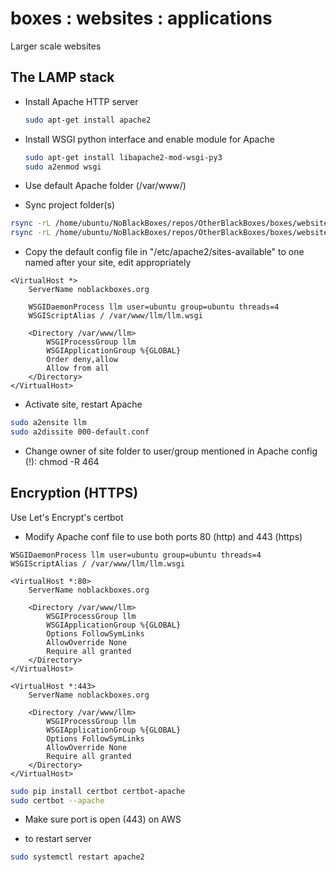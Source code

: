 # boxes : websites : applications

Larger scale websites

## The LAMP stack

- Install Apache HTTP server

    ```bash
    sudo apt-get install apache2
    ```

- Install WSGI python interface and enable module for Apache

    ```bash
    sudo apt-get install libapache2-mod-wsgi-py3
    sudo a2enmod wsgi
    ```

- Use default Apache folder (/var/www/<site-name>)

- Sync project folder(s)

```bash
rsync -rL /home/ubuntu/NoBlackBoxes/repos/OtherBlackBoxes/boxes/websites/applications/flask/gptvswiki /var/www/llm
rsync -rL /home/ubuntu/NoBlackBoxes/repos/OtherBlackBoxes/boxes/websites/applications/flask/wsgi/llm.wsgi /var/www/llm
```

- Copy the default config file in "/etc/apache2/sites-available" to one named after your site, edit appropriately

```text
<VirtualHost *>
    ServerName noblackboxes.org

    WSGIDaemonProcess llm user=ubuntu group=ubuntu threads=4
    WSGIScriptAlias / /var/www/llm/llm.wsgi

    <Directory /var/www/llm>
        WSGIProcessGroup llm
        WSGIApplicationGroup %{GLOBAL}
        Order deny,allow
        Allow from all
    </Directory>
</VirtualHost>
```

- Activate site, restart Apache

```bash
sudo a2ensite llm
sudo a2dissite 000-default.conf
```

- Change owner of site folder to user/group mentioned in Apache config (!): chmod -R 464

## Encryption (HTTPS)

Use Let's Encrypt's certbot

- Modify Apache conf file to use both ports 80 (http) and 443 (https)

```text
WSGIDaemonProcess llm user=ubuntu group=ubuntu threads=4
WSGIScriptAlias / /var/www/llm/llm.wsgi

<VirtualHost *:80>
    ServerName noblackboxes.org

    <Directory /var/www/llm>
        WSGIProcessGroup llm
        WSGIApplicationGroup %{GLOBAL}
        Options FollowSymLinks
        AllowOverride None
        Require all granted
    </Directory>
</VirtualHost>

<VirtualHost *:443>
    ServerName noblackboxes.org

    <Directory /var/www/llm>
        WSGIProcessGroup llm
        WSGIApplicationGroup %{GLOBAL}
        Options FollowSymLinks
        AllowOverride None
        Require all granted
    </Directory>
</VirtualHost>
```


```bash
sudo pip install certbot certbot-apache
sudo certbot --apache
```

- Make sure port is open (443) on AWS


- to restart server
```bash
sudo systemctl restart apache2
```